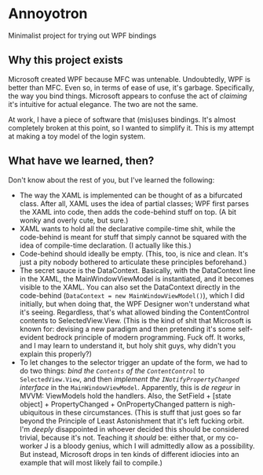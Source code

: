 # Annoyotron
Minimalist project for trying out WPF bindings

## Why this project exists
Microsoft created WPF because MFC was untenable. Undoubtedly, WPF is better than MFC. Even so, in terms of ease of use, it's garbage. Specifically, the way you bind things. Microsoft appears to confuse the act of _claiming_ it's intuitive for actual elegance. The two are not the same.

At work, I have a piece of software that (mis)uses bindings. It's almost completely broken at this point, so I wanted to simplify it. This is my attempt at making a toy model of the login system. 

## What have we learned, then?
Don't know about the rest of you, but I've learned the following:
- The way the XAML is implemented can be thought of as a bifurcated class. After all, XAML uses the idea of partial classes; WPF first parses the XAML into code, then adds the code-behind stuff on top. (A bit wonky and overly cute, but sure.)
- XAML wants to hold all the declarative compile-time shit, while the code-behind is meant for stuff that simply cannot be squared with the idea of compile-time declaration. (I actually like this.)
- Code-behind should ideally be empty. (This, too, is nice and clean. It's just a pity nobody bothered to articulate these principles beforehand.)
- The secret sauce is the DataContext. Basically, with the DataContext line in the XAML, the MainWindowViewModel is instantiated, and it becomes visible to the XAML. You can also set the DataContext directly in the code-behind (`DataContext = new MainWindowViewModel()`), which I did initially, but when doing that, the WPF Designer won't understand what it's seeing. Regardless, that's what allowed binding the ContentControl contents to SelectedView.View. (This is the kind of shit that Microsoft is known for: devising a new paradigm and then pretending it's some self-evident bedrock principle of modern programming. Fuck off. It works, and I may learn to understand it, but holy shit guys, why didn't you explain this properly?)
- To let changes to the selector trigger an update of the form, we had to do two things: _bind the `Contents` of the `ContentControl`_ to `SelectedView.View`, and then _implement the `INotifyPropertyChanged` interface_ in the `MainWindowViewModel`. Apparently, this is *de regeur* in MVVM: ViewModels hold the handlers. Also, the SetField + [state object] + PropertyChanged + OnPropertyChanged pattern is nigh-ubiquitous in these circumstances. (This is stuff that just goes so far beyond the Principle of Least Astonishment that it's left fucking orbit. I'm _deeply_ disappointed in whoever decided this should be considered trivial, because it's not. Teaching it _should_ be: either that, or my co-worker J is a bloody genius, which I will admittedly allow as a possibility. But instead, Microsoft drops in ten kinds of different idiocies into an example that will most likely fail to compile.)
